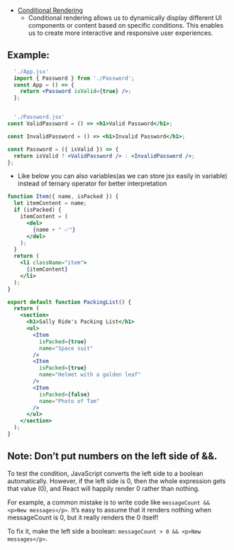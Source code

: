 - [Conditional Rendering](https://youtu.be/M9O5AjEFzKw?si=ptesTw9_35BqIiHl&t=4557)
    - Conditional rendering allows us to dynamically display different UI components or content based on specific conditions. This enables us to create more interactive and responsive user experiences.

## Example:

```jsx
  './App.jsx'
  import { Password } from './Password';
  const App = () => {
    return <Password isValid={true} />;
  };


  './Password.jsx'
const ValidPassword = () => <h1>Valid Password</h1>;

const InvalidPassword = () => <h1>Invalid Password</h1>;

const Password = ({ isValid }) => {
  return isValid ? <ValidPassword /> : <InvalidPassword />;
};


```

-  Like below you can also variables(as we can store jsx easily in variable) instead of ternary operator for better interpretation

```jsx
function Item({ name, isPacked }) {
  let itemContent = name;
  if (isPacked) {
    itemContent = (
      <del>
        {name + " ✅"}
      </del>
    );
  }
  return (
    <li className="item">
      {itemContent}
    </li>
  );
}

export default function PackingList() {
  return (
    <section>
      <h1>Sally Ride's Packing List</h1>
      <ul>
        <Item 
          isPacked={true} 
          name="Space suit" 
        />
        <Item 
          isPacked={true} 
          name="Helmet with a golden leaf" 
        />
        <Item 
          isPacked={false} 
          name="Photo of Tam" 
        />
      </ul>
    </section>
  );
}
```





## Note: Don’t put numbers on the left side of &&.

To test the condition, JavaScript converts the left side to a boolean automatically. However, if the left side is 0, then the whole expression gets that value (0), and React will happily render 0 rather than nothing.

For example, a common mistake is to write code like `messageCount && <p>New messages</p>`. It’s easy to assume that it renders nothing when messageCount is 0, but it really renders the 0 itself!

To fix it, make the left side a boolean: `messageCount > 0 && <p>New messages</p>`.

